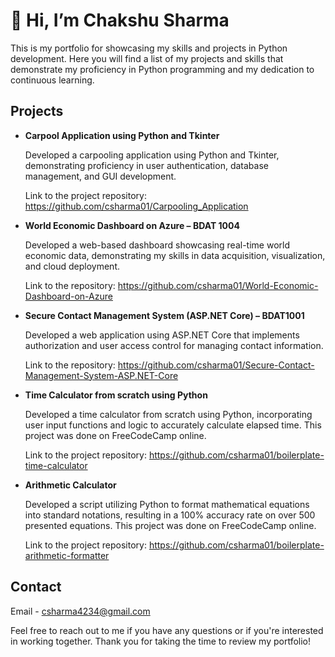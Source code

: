 # 👋 Hi, I’m Chakshu Sharma
This is my portfolio for showcasing my skills and projects in Python development. Here you will find a list of my projects and skills that demonstrate my proficiency in Python programming and my dedication to continuous learning.

##  Projects
- **Carpool Application using Python and Tkinter**

  Developed a carpooling application using Python and Tkinter, demonstrating proficiency in user authentication, database management, and GUI development.

  Link to the project repository: https://github.com/csharma01/Carpooling_Application

- **World Economic Dashboard on Azure – BDAT 1004**

    Developed a web-based dashboard showcasing real-time world economic data, demonstrating my skills in data acquisition, visualization, and cloud deployment.

    Link to the repository: https://github.com/csharma01/World-Economic-Dashboard-on-Azure
    
- **Secure Contact Management System (ASP.NET Core) – BDAT1001**

    Developed a web application using ASP.NET Core that implements authorization and user access control for managing contact information.
  
    Link to the repository: https://github.com/csharma01/Secure-Contact-Management-System-ASP.NET-Core
  
- **Time Calculator from scratch using Python**

   Developed a time calculator from scratch using Python, incorporating user input functions and logic to accurately calculate elapsed time.
   This project was done on FreeCodeCamp online.

  Link to the project repository: https://github.com/csharma01/boilerplate-time-calculator
- **Arithmetic Calculator**

  Developed a script utilizing Python to format mathematical equations into standard notations, resulting in a 100% accuracy rate on over 500
  presented equations. This project was done on FreeCodeCamp online.
  
  Link to the project repository: https://github.com/csharma01/boilerplate-arithmetic-formatter

## **Contact**
  Email - csharma4234@gmail.com
  
Feel free to reach out to me if you have any questions or if you're interested in working together. Thank you for taking the time to review my portfolio!

<!---
csharma01/csharma01 is a ✨ special ✨ repository because its `README.md` (this file) appears on your GitHub profile.
You can click the Preview link to take a look at your changes.
--->
